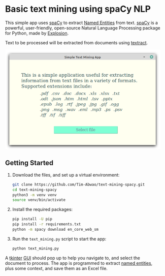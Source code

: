 # Basic text mining using spaCy NLP

This simple app uses [spaCy][1] to extract [Named Entities][6] from text. [spaCy][1] is a powerful, user-friendly, open-source Natural Language Processing package for Python, made by [Explosion][2].

Text to be processed will be extracted from documents using [textract][3].

![screenshot](screenshot.png)

## Getting Started

1. Download the files, and set up a virtual environment:

    ```bash
    git clone https://github.com/Tim-Abwao/text-mining-spacy.git
    cd text-mining-spacy
    python3 -m venv venv
    source venv/bin/activate
    ```

2. Install the required packages:

    ``` bash
    pip install -U pip
    pip install -r requirements.txt
    python -m spacy download en_core_web_sm
    ```

3. Run the `text_mining.py` script to start the app:

    ```python
    python text_mining.py
    ```

A [tkinter][4] [GUI][5] should pop up to help you navigate to, and select the document to process. The app is programmed to extract [named entities][6], plus some context, and save them as an Excel file.

[1]: https://spacy.io/
[2]: https://explosion.ai/
[3]: https://textract.readthedocs.io/en/stable/index.html
[4]: https://docs.python.org/3/library/tkinter.html#module-tkinter
[5]: https://en.wikipedia.org/wiki/Graphical_user_interface
[6]: https://en.wikipedia.org/wiki/Named_entity
